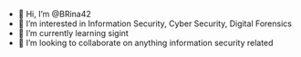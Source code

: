 - 👋 Hi, I’m @BRina42
- 👀 I’m interested in Information Security, Cyber Security, Digital Forensics
- 🌱 I’m currently learning sigint 
- 💞️ I’m looking to collaborate on anything information security related

<!---
BRina42/BRina42 is a ✨ special ✨ repository because its `README.md` (this file) appears on your GitHub profile.
You can click the Preview link to take a look at your changes.
--->
